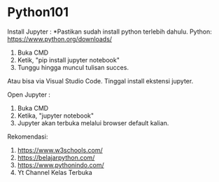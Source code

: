 # Python101

Install Jupyter :
*Pastikan sudah install python terlebih dahulu. Python: https://www.python.org/downloads/
1. Buka CMD
2. Ketik, "pip install jupyter notebook"
3. Tunggu hingga muncul tulisan succes.

Atau bisa via Visual Studio Code. Tinggal install ekstensi jupyter.

Open Jupyter :
1. Buka CMD
2. Ketika, "jupyter notebook"
3. Jupyter akan terbuka melalui browser default kalian.

Rekomendasi:
1. https://www.w3schools.com/
2. https://belajarpython.com/
3. https://www.pythonindo.com/
4. Yt Channel Kelas Terbuka
